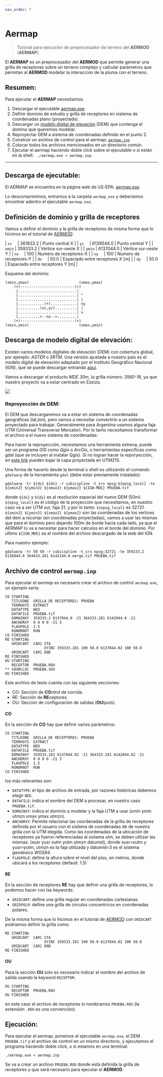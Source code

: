 ```yaml
---
nav_order: 7
---
```


# Aermap

> Tutorial para ejecución de preprocesador de terreno del **AERMOD** (**AERMAP**)

El **AERMAP** es un preprocesador del **AERMOD** que permite generar una grilla de receptores sobre un terreno complejo y calcular parámetros que permitan al **AERMOD** modelar la interacción de la pluma con el terreno.

## Resumen:

Para ejecutar el **AERMAP** necesitamos:
1. Descargar el ejecutable [aermap.exe](https://gaftp.epa.gov/Air/aqmg/SCRAM/models/related/aermap/aermap_exe.zip).
2. Definir dominio de estudio y grilla de receptores en sistema de coordenadas plano (proyectado).
3. Descargar un [modelo digital de elevación](https://www.ign.gob.ar/NuestrasActividades/Geodesia/ModeloDigitalElevaciones/Mapa) (DEM) que contenga el domino que queremos modelar.
4. Reproyectar DEM a sistema de coordenadas definido en el punto 2.
5. Construir un archivo de control para el aermap: [``aermap.inp``](archivos/aermod/aermap.inp)
6. Colocar todos los archivos mencionados en un directorio común.
7. Ejecutar el aermap haciendo doble click sobre el ejecutable o si están en la shell: `` ./aermap.exe < aermap.inp``.

---

## Descarga de ejecutable:

El AERMAP se encuentra en la página web de US-EPA: [aermap.exe](https://gaftp.epa.gov/Air/aqmg/SCRAM/models/related/aermap/aermap_exe.zip).

Lo descomprimimos, entramos a la carpeta ``aermap_exe`` y deberiamos encontrar adentro el ejecutable ``aermap.exe``.

<!-- > :information_source: También podemos encontar el código fuente en: [aermap_source.zip](https://gaftp.epa.gov/Air/aqmg/SCRAM/models/related/aermap/aermap_source.zip). -->



## Definición de dominio y grilla de receptores

Vamos a definir el dominio y la grilla de receptores de misma forma que lo hicimos en el tutorial de [AERMOD](./aermod.html#receptores-re):


| ``xc  ``  |  361833.2 | Punto central X                  |
| ``yc  ``  | 6139544.0 | Punto central Y                  | 
| ``xmin``  |  359333.2 | Vértice sur-oeste X              |
| ``ymin``  | 6137044.0 | Vértice sur-oeste Y              |
| ``nx  ``  |  100      | Numero de receptores-X           | 
| ``ny  ``  |  100      | Numero de receptores-Y           |
| ``dx  ``  |  50.0     | Espaciado entre receptores X [m] |
| ``dy  ``  |  50.0     | Espaciado entre receptores Y [m] |

Esquema del dominio:

```
(xmin,ymax)                       (xmax,ymax)
    (+)-------------------------(+)         
     |...........................|          
     |...........................| ^        
     |...........................| |        
     |............(+)............| ny       
     |..........(xc,yc)..........| |        
     |...........................| v        
     |..........<--nx-->.........|          
    (+)-------------------------(+)         
(xmin,ymin)                       (xmax,ymin)
```


## Descarga de modelo digital de elevación:

Existen varios modelos digitales de elevación (DEM) con cobertura global, por ejemplo: *ASTER* o *SRTM*.
Una versión ajustada a nuestro país es el modelo digital de elevación adaptado por el Instituto Geográfico Nacional (IGN), que se puede descargar entrando [aquí](https://www.ign.gob.ar/NuestrasActividades/Geodesia/ModeloDigitalElevaciones/Mapa).

Vamos a descargar el producto *MDE 30m*, la grilla número: *3560-18*, ya que nuestro proyecto va a estar centrado en Ezeiza.

![](/tut/imgs/IGN_MAPA.png)

<!-- 
### Combinar DEMs:
En caso de necesitar combinar varios DEMs para cubrir el dominio a modelar se puede utilizar desde la consola, de la herramienta [GDAL](https://gdal.org/), el comando:

```shell
gdal_merge.py 3557-13.img 3560-18.img -o merge.tif
``` -->

### Reproyección de DEM:
El DEM que descargaremos va a estar en sistema de coordenadas geográficas (lat,lon), pero vamos a necesitar convertirlo a un sistema proyectado para trabajar. Generalmente para Argentina usamos alguna faja UTM (Universal Transverse Mercator). Por lo tanto necesitamos transformar el archivo a el nuevo sistema de coordenadas:

Para hacer la reproyección, necesitamos una herramienta extrena, puede ser un programa _GIS_ como *Qgis* o *ArcGis*, o herramientas específicas como gdal (que se incluyen al instalar Qgis). Si no logran hacer la reporyección, en [este link](/tut/archivos/aremap/3560-18-utm21s.tif) pueden bajar la capa proyectada en UTM21S. 

Una forma de hacerlo desde la terminal o shell es utilizando el comando ``gdalwarp`` de la herramienta ``gdal`` (debe estar previamente instalado):
<!-- 

no vi una manera directa de hacerlo andar, si vas a la web te baja el src para que vos lo complies... (creo), sino para bajar binarios en Windows, lo hace vía conda... así que falta tenerlo para poder bajarlo directo. 

-->

```shell
gdalwarp -tr ${dx} ${dx} -r cubicspline -t_srs epsg:${epsg_local} -te ${xmin2} ${ymin2} ${xmax2} ${ymax2} ${IGN-MDE} PRUEBA.tif
```

donde ``${dx}`` y ``${dy}`` es al resolución espacial del nuevo DEM (50m). ``${epsg_local}`` es el código de la proyección que necesitamos, en nuestro caso va a ser UTM sur, faja 21, y por lo tanto: ``${epsg_local}`` es 32721.  ``${xmin2} ${ymin2} ${xmax2} ${ymax2}`` son las coordenadas de los vertices del dem a recortar (en coordenadas proyectadas), vamos a usar las mismas que para el dominio pero dejando 100m de borde hacia cada lado, ya que el AERMAP lo va a necesitar para hacer calculos en el borde del dominio. Por ultimo ``${IGN_MDE}`` es el nombre del archivo descargado de la web del IGN. 

Para nuestro ejemplo:

```shell
gdalwarp -tr 50 50 -r cubicspline -t_srs epsg:32721 -te 359233.2 6136944.0 364433.281 6142144.0 merge.tif PRUEBA.tif
```


## Archivo de control ``aermap.inp``

Para ejecutar el *aermap* es necesario crear el archivo de control ``aermap.exe``, un ejemplo sería:

```Text
CO STARTING
   TITLEONE  GRILLA DE RECEPTORES: PRUEBA
   TERRHGTS  EXTRACT
   DATATYPE  NED
   DATAFILE  PRUEBA.tif
   DOMAINXY  359333.2 6137044.0 -21 364333.281 6142044.0 -21
   ANCHORXY  0 0 0 0 -21 3
   FLAGPOLE  1.5
   RUNORNOT  RUN
CO FINISHED
RE STARTING
   GRIDCART  CAR1 STA
                  XYINC 359333.281 100 50.0 6137044.02 100 50.0
   GRIDCART  CAR1 END
RE FINISHED
OU STARTING
   RECEPTOR  PRUEBA.ROU
** SOURCLOC  PRUEBA.SOU
OU FINISHED
```

Este archivo de texto cuenta con las siguiente secciones:

+ CO: Sección de **CO**ntrol de corrida.
+ RE: Sección de **RE**ceptores.
+ OU: Sección de configuración de salidas (**OU**tputs).


#### **CO**

En la sección de **CO** hay que definir varios parámetros:

```Text
CO STARTING
   TITLEONE  GRILLA DE RECEPTORES: PRUEBA
   TERRHGTS  EXTRACT
   DATATYPE  NED
   DATAFILE  PRUEBA.tif
   DOMAINXY  359333.281 6137044.02 -21 364333.281 6142044.02 -21
   ANCHORXY  0 0 0 0 -21 3
   FLAGPOLE  1.5
   RUNORNOT  RUN
CO FINISHED
```

los más relevantes son:
+ ``DATATYPE``: el tipo de archivo de entrada, por razones históricas debemos elegir ``NED``.
+ ``DATAFILE``: indica el nombre del DEM a procesar, en nuestro caso ``PRUEBA.tif``.
+ ``DOMAINXY``: indica el dominio a modelar y la faja UTM a usar (xmin ymin utmzn xmax ymax utmzn).
+ ``ANCHORXY``: Permite relacionar las coordenadas de la grilla de receptores definida por el usuario con el sistema de coordenadas de de nuestra grilla con la UTM elegida. Como las coordenadas de la ubicación de receptores ya fueron referenciadas al sistema utm, se deben utilizar las mismas. (xusr yusr xutm yutm utmzn datumid), donde xusr=xutm y yusr=yutm, utmzn es la faja utilizada y datumid=3 es el sistema geodesico *WGS84*.
+ ``FLAGPOLE``: define la altura sobre el nivel del piso, en metros, donde ubicará a los receptores (default: 1.5)


#### **RE**
En la sección de receptores **RE** hay que definir una grilla de receptores, lo podemos hacer con las keywords: 
+ ``GRIDCART``: define una grilla regular en coordenadas cartesianas.
+ ``GRIDPOLR``: define una grilla de circulos concentricos en coordenadas polares.

De la misma forma que lo hicimos en el tutorial de [AERMOD](./aermod.html) con ``GRIDCART `` podriamos definir la grilla como:

```Text
RE STARTING
   GRIDCART  CAR1 STA
                  XYINC 359333.281 100 50.0 6137044.02 100 50.0
   GRIDCART  CAR1 END
RE FINISHED
```



<!--
En general es recomendable utilizar una grilla establecida por el usuario, para excluir receptores del polígono del predio, definir ubicaciones de receptores críticos o variar la densidad de receptores en función a la distancia a la fuente u otro criterio.
Para utilizar una grilla definida por el usuario, solo necesitamos un archivo de texto con las coordendas x e y, e incluirlo en nuestro archivo de control de la siguiente manera:

```Text
RE STARTING
RE INCLUDED PRUEBA.REC
RE FINISHED
```

Donde ``PRUEBA.REC`` es un archivo de texto, donde en vez de dejar la extensión como _.txt_ la vamos a cambiar a .REC.
La información del archivo debe estar definida de la sigiente manera:

```Text

RE DISCCART 339250.72 6166414.50
RE DISCCART 339300.72 6166414.50
RE DISCCART 339350.72 6166414.50
RE DISCCART 339400.72 6166414.50
(...continúa...)

```
-->
<!--
Para realizar esto proponemos utilizar herramientas de SIG (por ejemplo: *QGIS* o *ArcGIS*):

1. Crear un nuevo proyecto de QGIS y cargar las capas de predio y fuentes.
2. Debemos definir el dominio de modelado, no puede exceder un radio de 50km (en ese caso debemos usar otro sistema de modelado, como CALPUFF) este siempre debe asegurar que incorpora las concentraciones máximas, es posible que luego de una corrida preliminar haya que redefinir la grilla. Como una dimensión inicial vamos a utilizar 3km de radio.
Crear capa de DOMINIO  (MOSTRAR PASOS PASOS).
3. Vamos a ubicar receptores separados por 50m. (MOSTRAR PASOS)
4. La calidad de aire dentro de los límites del predio no se debe considerar en el análisis siempre que haya una barrera fìsica (cerco, pared, etc.) ya que no se la considera "calidad de aire ambiente". A tal fin vamos a eliminar los receptores que esten contenidos en el polígono del predio (mostrar los pasos).
5. Vamos a facilitar la creación del formato de archivo que requiere AERMAP, agregando un campo inicial de texto que contenga "RE DISSCART" 
6. El archivo será exportado como CSV donde coordenadas XY (mostrar y ver si no hay que poner antes las $x $y)
7. Cambiamos la extensión del archivo.

Al abrir el archivo con el block de notas deberíamos ver tantas filas como receptores con el formato (RE DISSCART X Y)
-->

#### **OU**

Para la sección **OU** solo es necesario indicar el nombre del archivo de salida usando la keyword ``RECEPTOR``:

```Text
OU STARTING
   RECEPTOR  PRUEBA.ROU
OU FINISHED
```
en este caso el archivo de receptores lo nombramos ``PRUEBA.ROU`` (la extensión ``.ROU`` es una convención).

## Ejecución:

Para ejecutar el aermap, ponemos el ejecutable ``aermap.exe``, el DEM ``PRUEBA.tif`` y el archivo de control en un mismo directorio, y ejecutamos el programa haciendo doble click, o si estamos en una terminal:

```shell
./aermap.exe < aermap.inp
```

Se va a crear un archivo ``PRUEBA.ROU`` donde está definida la grilla de receptores y que será necesario para ejecutar el **AERMOD**.

